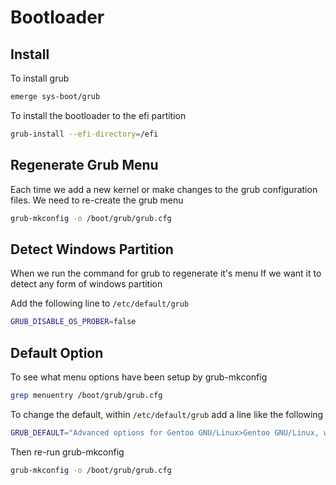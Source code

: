 # Bootloader

## Install

To install grub
```bash
emerge sys-boot/grub
```

To install the bootloader to the efi partition
```bash
grub-install --efi-directory=/efi
```

## Regenerate Grub Menu

Each time we add a new kernel or make changes to the grub configuration files.
We need to re-create the grub menu

```bash
grub-mkconfig -o /boot/grub/grub.cfg
```

## Detect Windows Partition

When we run the command for grub to regenerate it's menu
If we want it to detect any form of windows partition

Add the following line to `/etc/default/grub`
```bash
GRUB_DISABLE_OS_PROBER=false
```

## Default Option

To see what menu options have been setup by grub-mkconfig
```bash
grep menuentry /boot/grub/grub.cfg
```

To change the default, within `/etc/default/grub`
add a line like the following
```bash
GRUB_DEFAULT="Advanced options for Gentoo GNU/Linux>Gentoo GNU/Linux, with Linux 6.12.16-gentoo-dist"
```

Then re-run grub-mkconfig
```bash
grub-mkconfig -o /boot/grub/grub.cfg
```
